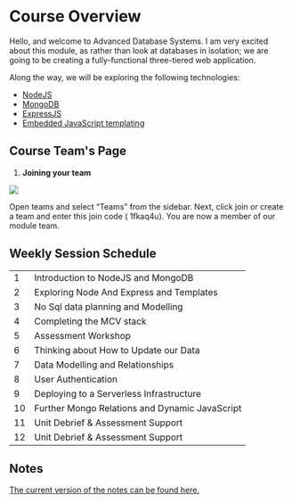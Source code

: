 # Course Overview

Hello, and welcome to Advanced Database Systems. I am very excited about this module, as rather than look at databases in isolation; we are going to be creating a fully-functional three-tiered web application.

Along the way, we will be exploring the following technologies:

- [NodeJS](https://nodejs.org/en/)
- [MongoDB](https://www.mongodb.com/)
- [ExpressJS](https://expressjs.com/)
- [Embedded JavaScript templating](https://ejs.co/#promo)

## Course Team's Page

1. **Joining your team**

![](joining_a_team.png)

Open teams and select “Teams” from the sidebar. Next, click join or create a team and enter this join code (
1fkaq4u). You are now a member of our module team.


## Weekly Session Schedule

|     |                                                |
| --- | ---------------------------------------------- |
| 1   | Introduction to NodeJS and MongoDB             |
| 2   | Exploring Node And Express and Templates       |
| 3   | No Sql data planning and Modelling             |
| 4   | Completing the MCV stack                       |
| 5   | Assessment Workshop                            |
| 6   | Thinking about How to Update our Data          |
| 7   | Data Modelling and Relationships               |
| 8   | User Authentication                            |
| 9   | Deploying to a Serverless Infrastructure       |
| 10  | Further Mongo Relations and Dynamic JavaScript |
| 11  | Unit Debrief & Assessment Support              |
| 12  | Unit Debrief & Assessment Support              |

## Notes

[The current version of the notes can be found here.](https://joeappleton18.github.io/advanced-database-systems-2022/)

